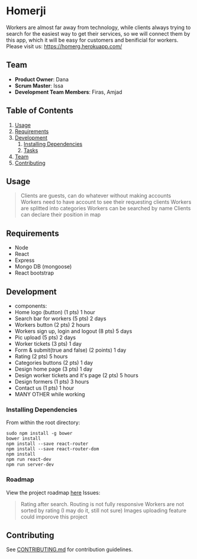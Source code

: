 # Homerji
Workers are almost far away from technology, while clients always trying to search for the easiest way to get their services, so we will connect them by this app, which it will be easy for customers and benificial for workers.
Please visit us: https://homerg.herokuapp.com/

## Team

  - __Product Owner__: Dana
  - __Scrum Master__: Issa
  - __Development Team Members__: Firas, Amjad

## Table of Contents

1. [Usage](#Usage)
1. [Requirements](#requirements)
1. [Development](#development)
    1. [Installing Dependencies](#installing-dependencies)
    1. [Tasks](#tasks)
1. [Team](#team)
1. [Contributing](#contributing)

## Usage

> Clients are guests, can do whatever without making accounts
> Workers need to have account to see their requesting clients
> Workers are splitted into categories
> Workers can be searched by name
> Clients can declare their position in map

## Requirements

- Node
- React
- Express
- Mongo DB (mongoose)
- React bootstrap

## Development

- components:
- Home logo (button) (1 pts) 1 hour
- Search bar for workers (5 pts) 2 days
- Workers button (2 pts) 2 hours
- Workers sign up, login and logout (8 pts) 5 days
- Pic upload (5 pts) 2 days
- Worker tickets (3 pts) 1 day
- Form & submit(true and false) (2 points) 1 day
- Rating (2 pts) 5 hours
- Categories buttons (2 pts) 1 day
- Design home page (3 pts) 1 day
- Design worker tickets and it's page (2 pts) 5 hours
- Design formers (1 pts) 3 hours
- Contact us (1 pts) 1 hour
- MANY OTHER while working

### Installing Dependencies

From within the root directory:

```
sudo npm install -g bower
bower install
npm install --save react-router
npm install --save react-router-dom
npm install
npm run react-dev
npm run server-dev

```

### Roadmap

View the project roadmap [here](LINK_TO_PROJECT_ISSUES)
Issues:
> Rating after search.
> Routing is not fully responsive
> Workers are not sorted by rating (I may do it, still not sure)
> Images uploading feature could imporove this project

## Contributing

See [CONTRIBUTING.md](CONTRIBUTING.md) for contribution guidelines.
